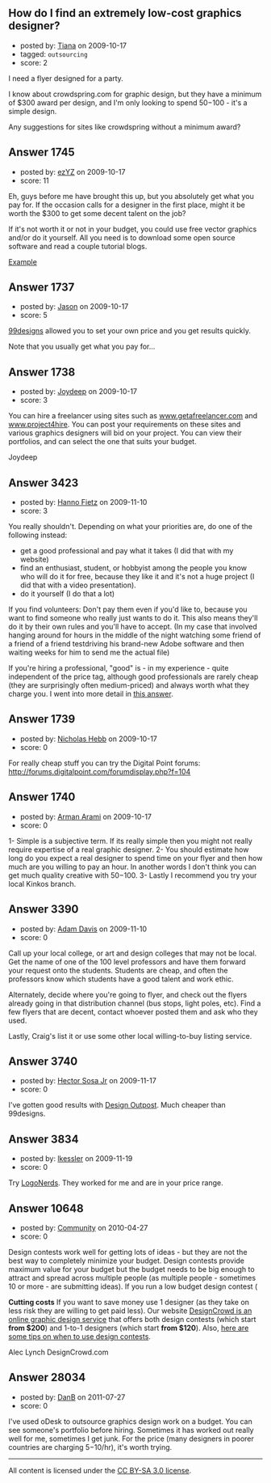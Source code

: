 ## How do I find an extremely low-cost graphics designer?

- posted by: [Tiana](https://stackexchange.com/users/-1/596-tiana) on 2009-10-17
- tagged: `outsourcing`
- score: 2

I need a flyer designed for a party.

I know about crowdspring.com for graphic design, but they have a minimum of $300 award per design, and I'm only looking to spend $50-$100 - it's a simple design. 

Any suggestions for sites like crowdspring without a minimum award?



## Answer 1745

- posted by: [ezYZ](https://stackexchange.com/users/-1/881-ezyz) on 2009-10-17
- score: 11

<p>Eh, guys before me have brought this up, but you absolutely get what you pay for. If the occasion calls for a designer in the first place, might it be worth the $300 to get some decent talent on the job?</p>

<p>If it's not worth it or not in your budget, you could use free vector graphics and/or do it yourself. All you need is to download some open source software and read a couple tutorial blogs.</p>

<p><a href="http://tutorialblog.org/gimp-tutorials/">Example</a></p>



## Answer 1737

- posted by: [Jason](https://stackexchange.com/users/-1/2-jason) on 2009-10-17
- score: 5

<p><a href="http://99designs.com" rel="nofollow">99designs</a> allowed you to set your own price and you get results quickly.</p>

<p>Note that you usually get what you pay for...</p>



## Answer 1738

- posted by: [Joydeep](https://stackexchange.com/users/-1/809-joydeep) on 2009-10-17
- score: 3

You can hire a freelancer using sites such as www.getafreelancer.com and www.project4hire. You can post your requirements on these sites and various graphics designers will bid on your project. You can view their portfolios, and can select the one that suits your budget. 

Joydeep


## Answer 3423

- posted by: [Hanno Fietz](https://stackexchange.com/users/-1/862-hanno-fietz) on 2009-11-10
- score: 3

<p>You really shouldn't. Depending on what your priorities are, do one of the following instead:</p>

<ul>
<li>get a good professional and pay what it takes (I did that with my website)</li>
<li>find an enthusiast, student, or hobbyist among the people you know who will do it for free, because they like it and it's not a huge project (I did that with a video presentation).</li>
<li>do it yourself (I do that a lot)</li>
</ul>

<p>If you find volunteers: Don't pay them even if you'd like to, because you want to find someone who really just wants to do it. This also means they'll do it by their own rules and you'll have to accept. (In my case that involved hanging around for hours in the middle of the night watching some friend of a friend of a friend testdriving his brand-new Adobe software and then waiting weeks for him to send me the actual file)</p>

<p>If you're hiring a professional, "good" is - in my experience - quite independent of the price tag, although good professionals are rarely cheap (they are surprisingly often medium-priced) and always worth what they charge you. I went into more detail in <a href="http://answers.onstartups.com/questions/1618/how-do-you-find-good-professional-help-lawyers-accountants-graphic-designers/3424#3424" rel="nofollow">this answer</a>.</p>



## Answer 1739

- posted by: [Nicholas Hebb](https://stackexchange.com/users/-1/943-nicholas-hebb) on 2009-10-17
- score: 0

For really cheap stuff you can try the Digital Point forums:
http://forums.digitalpoint.com/forumdisplay.php?f=104


## Answer 1740

- posted by: [Arman Arami](https://stackexchange.com/users/-1/425-arman-arami) on 2009-10-17
- score: 0

1- Simple is a subjective term. If its really simple then you might not really require expertise of a real graphic designer.
2- You should estimate how long do you expect a real designer to spend time on your flyer and then how much are you willing to pay an hour. In another words I don't think you can get much quality creative with $50-$100.
3- Lastly I recommend you try your local Kinkos branch.


## Answer 3390

- posted by: [Adam Davis](https://stackexchange.com/users/-1/1416-adam-davis) on 2009-11-10
- score: 0

Call up your local college, or art and design colleges that may not be local.  Get the name of one of the 100 level professors and have them forward your request onto the students.  Students are cheap, and often the professors know which students have a good talent and work ethic.

Alternately, decide where you're going to flyer, and check out the flyers already going in that distribution channel (bus stops, light poles, etc).  Find a few flyers that are decent, contact whoever posted them and ask who they used.

Lastly, Craig's list it or use some other local willing-to-buy listing service.


## Answer 3740

- posted by: [Hector Sosa Jr](https://stackexchange.com/users/-1/10218-hector-sosa-jr) on 2009-11-17
- score: 0

<p>I've gotten good results with <a href="http://www.designoutpost.com/" rel="nofollow">Design Outpost</a>. Much cheaper than 99designs.</p>



## Answer 3834

- posted by: [lkessler](https://stackexchange.com/users/-1/1491-lkessler) on 2009-11-19
- score: 0

<p>Try <a href="http://www.logonerds.com/" rel="nofollow">LogoNerds</a>. They worked for me and are in your price range.</p>



## Answer 10648

- posted by: [Community](https://stackexchange.com/users/-1/-1-community) on 2010-04-27
- score: 0

<p>Design contests work well for getting lots of ideas - but they are not the best way to completely minimize your budget.  Design contests provide maximum value for your budget but the budget needs to be big enough to attract and spread across multiple people (as multiple people - sometimes 10 or more - are submitting ideas).  If you run a low budget design contest (

<p><strong>Cutting costs</strong>
If you want to save money use 1 designer (as they take on less risk they are willing to get paid less).  Our website <a href="http://www.designcrowd.com" rel="nofollow">DesignCrowd is an online graphic design service</a> that offers both design contests (which start <strong>from $200</strong>) and 1-to-1 designers (which start <strong>from $120</strong>).  Also, <a href="http://blog.designcrowd.com/article/112/design-contest-tips--the-5-keys-to-running-a-successful-design-contest" rel="nofollow">here are some tips on when to use design contests</a>.</p>

<p>Alec Lynch
DesignCrowd.com</p>



## Answer 28034

- posted by: [DanB](https://stackexchange.com/users/-1/12057-danb) on 2011-07-27
- score: 0

I've used oDesk to outsource graphics design work on a budget.  You can see someone's portfolio before hiring.  Sometimes it has worked out really well for me, sometimes I get junk.  For the price (many designers in poorer countries are charging $5-$10/hr), it's worth trying.



---

All content is licensed under the [CC BY-SA 3.0 license](https://creativecommons.org/licenses/by-sa/3.0/).
